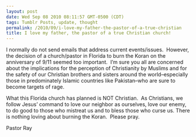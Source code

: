 ```yaml
---
layout: post
date: Wed Sep 08 2010 08:11:57 GMT-0500 (CDT)
tags: Tumblr Posts, update, thought
permalink: /2010/09/i-love-my-father-the-pastor-of-a-true-christian
title: I love my father, the pastor of a true Christian church!
---
```


I normally do not send emails that address current events/issues.  However, the decision of a church/pastor in Florida to burn the Koran on the anniversary of 9/11 seemed too important.  I’m sure you all are concerned about the implications for the perception of Christianity by Muslims and for the safety of our Christian brothers and sisters around the world–especially those in predominately Islamic countries like Pakistan–who are sure to become targets of rage.  

What this Florida church has planned is NOT Christian.  As Christians, we follow Jesus’ command to love our neighbor as ourselves, love our enemy, to do good to those who mistreat us and to bless those who curse us. There is nothing loving about burning the Koran.  Please pray.  

Pastor Ray
